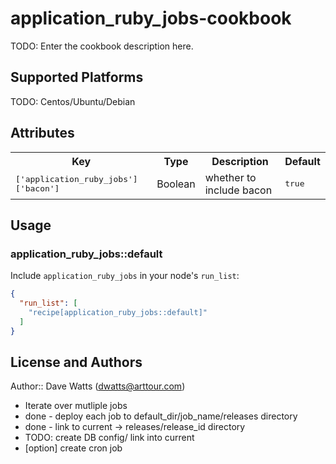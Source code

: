 # application_ruby_jobs-cookbook

TODO: Enter the cookbook description here.

## Supported Platforms

TODO: Centos/Ubuntu/Debian

## Attributes

<table>
  <tr>
    <th>Key</th>
    <th>Type</th>
    <th>Description</th>
    <th>Default</th>
  </tr>
  <tr>
    <td><tt>['application_ruby_jobs']['bacon']</tt></td>
    <td>Boolean</td>
    <td>whether to include bacon</td>
    <td><tt>true</tt></td>
  </tr>
</table>

## Usage

### application_ruby_jobs::default

Include `application_ruby_jobs` in your node's `run_list`:

```json
{
  "run_list": [
    "recipe[application_ruby_jobs::default]"
  ]
}
```

## License and Authors

Author:: Dave Watts (dwatts@arttour.com)

* Iterate over mutliple jobs
*    done - deploy each job to default_dir/job_name/releases directory
*    done - link to current -> releases/release_id directory
*    TODO: create DB config/ link into current
*    [option] create cron job
